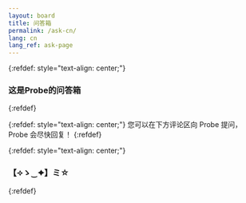 ```yaml
---
layout: board
title: 问答箱
permalink: /ask-cn/
lang: cn
lang_ref: ask-page
---
```


{:refdef: style="text-align: center;"}
### 这是Probe的问答箱
{:refdef}

{:refdef: style="text-align: center;"}
您可以在下方评论区向 Probe 提问，Probe 会尽快回复！
{:refdef}

{:refdef: style="text-align: center;"}
### 【⟢ゝ‿✦】ミ☆
{:refdef}
